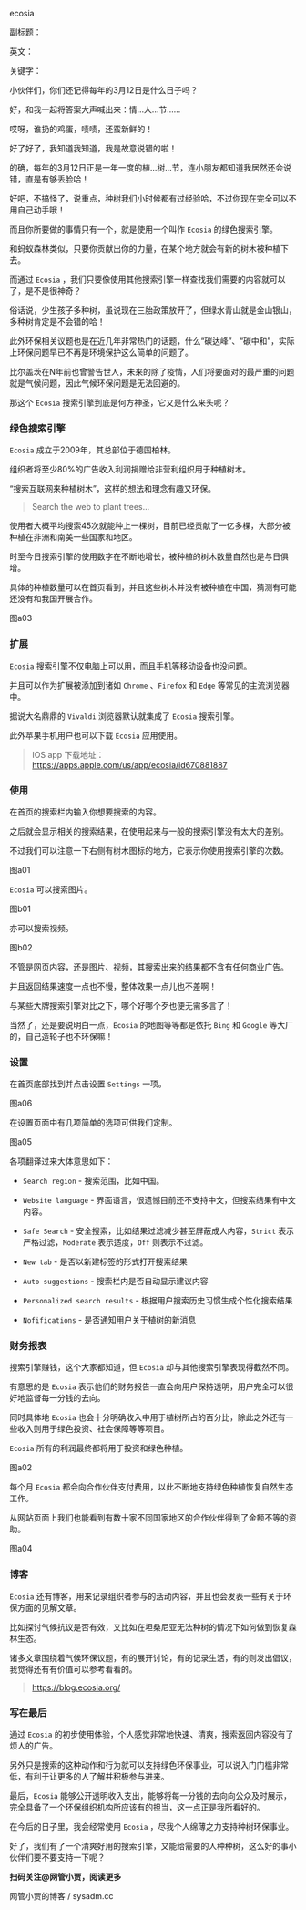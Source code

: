 ecosia

副标题：

英文：

关键字：



小伙伴们，你们还记得每年的3月12日是什么日子吗？

好，和我一起将答案大声喊出来：情...人...节......

哎呀，谁扔的鸡蛋，啧啧，还蛮新鲜的！

好了好了，我知道我知道，我是故意说错的啦！

的确，每年的3月12日正是一年一度的植...树...节，连小朋友都知道我居然还会说错，直是有够丢脸哈！



好吧，不搞怪了，说重点，种树我们小时候都有过经验哈，不过你现在完全可以不用自己动手哦！

而且你所要做的事情只有一个，就是使用一个叫作 `Ecosia` 的绿色搜索引擎。

和蚂蚁森林类似，只要你贡献出你的力量，在某个地方就会有新的树木被种植下去。

而通过 `Ecosia` ，我们只要像使用其他搜索引擎一样查找我们需要的内容就可以了，是不是很神奇？



俗话说，少生孩子多种树，虽说现在三胎政策放开了，但绿水青山就是金山银山，多种树肯定是不会错的哈！

此外环保相关议题也是在近几年非常热门的话题，什么“碳达峰”、“碳中和”，实际上环保问题早已不再是环境保护这么简单的问题了。

比尔盖茨在N年前也曾警告世人，未来的除了疫情，人们将要面对的最严重的问题就是气候问题，因此气候环保问题是无法回避的。

那这个 `Ecosia` 搜索引擎到底是何方神圣，它又是什么来头呢？



### 绿色搜索引擎

`Ecosia` 成立于2009年，其总部位于德国柏林。

组织者将至少80%的广告收入利润捐赠给非营利组织用于种植树木。

“搜索互联网来种植树木”，这样的想法和理念有趣又环保。

> Search the web to plant trees...



使用者大概平均搜索45次就能种上一棵树，目前已经贡献了一亿多棵，大部分被种植在非洲和南美一些国家和地区。

时至今日搜索引擎的使用数字在不断地增长，被种植的树木数量自然也是与日俱增。

具体的种植数量可以在首页看到，并且这些树木并没有被种植在中国，猜测有可能还没有和我国开展合作。

图a03



### 扩展

`Ecosia` 搜索引擎不仅电脑上可以用，而且手机等移动设备也没问题。

并且可以作为扩展被添加到诸如 `Chrome` 、`Firefox` 和 `Edge` 等常见的主流浏览器中。

据说大名鼎鼎的 `Vivaldi` 浏览器默认就集成了 `Ecosia` 搜索引擎。

此外苹果手机用户也可以下载 `Ecosia` 应用使用。

>  IOS app 下载地址：https://apps.apple.com/us/app/ecosia/id670881887



### 使用

在首页的搜索栏内输入你想要搜索的内容。

之后就会显示相关的搜索结果，在使用起来与一般的搜索引擎没有太大的差别。

不过我们可以注意一下右侧有树木图标的地方，它表示你使用搜索引擎的次数。

图a01



`Ecosia` 可以搜索图片。

图b01



亦可以搜索视频。

图b02



不管是网页内容，还是图片、视频，其搜索出来的结果都不含有任何商业广告。

并且返回结果速度一点也不慢，整体效果一点儿也不差啊！

与某些大牌搜索引擎对比之下，哪个好哪个歹也便无需多言了！

当然了，还是要说明白一点，`Ecosia` 的地图等等都是依托 `Bing` 和 `Google` 等大厂的，自己造轮子也不环保嘛！



### 设置

在首页底部找到并点击设置 `Settings` 一项。

图a06



在设置页面中有几项简单的选项可供我们定制。

图a05



各项翻译过来大体意思如下：

* `Search region` - 搜索范围，比如中国。
* `Website language` - 界面语言，很遗憾目前还不支持中文，但搜索结果有中文内容。
* `Safe Search` - 安全搜索，比如结果过滤减少甚至屏蔽成人内容，`Strict` 表示严格过滤，`Moderate` 表示适度，`Off` 则表示不过滤。



* `New tab` - 是否以新建标签的形式打开搜索结果
* `Auto suggestions` - 搜索栏内是否自动显示建议内容
* `Personalized search results` - 根据用户搜索历史习惯生成个性化搜索结果
* `Nofifications` - 是否通知用户关于植树的新消息





### 财务报表

搜索引擎赚钱，这个大家都知道，但 `Ecosia` 却与其他搜索引擎表现得截然不同。

有意思的是 `Ecosia` 表示他们的财务报告一直会向用户保持透明，用户完全可以很好地监督每一分钱的去向。

同时具体地 `Ecosia` 也会十分明确收入中用于植树所占的百分比，除此之外还有一些收入则用于绿色投资、社会保障等等项目。

`Ecosia` 所有的利润最终都将用于投资和绿色种植。

图a02



每个月 `Ecosia` 都会向合作伙伴支付费用，以此不断地支持绿色种植恢复自然生态工作。

从网站页面上我们也能看到有数十家不同国家地区的合作伙伴得到了金额不等的资助。

图a04





### 博客

`Ecosia` 还有博客，用来记录组织者参与的活动内容，并且也会发表一些有关于环保方面的见解文章。

比如探讨气候抗议是否有效，又比如在坦桑尼亚无法种树的情况下如何做到恢复森林生态。

诸多文章围绕着气候环保议题，有的展开讨论，有的记录生活，有的则发出倡议，我觉得还有有价值可以参考看看的。

> https://blog.ecosia.org/



### 写在最后

通过 `Ecosia` 的初步使用体验，个人感觉非常地快速、清爽，搜索返回内容没有了烦人的广告。

另外只是搜索的这种动作和行为就可以支持绿色环保事业，可以说入门门槛非常低，有利于让更多的人了解并积极参与进来。

最后，`Ecosia` 能够公开透明收入支出，能够将每一分钱的去向向公众及时展示，完全具备了一个环保组织机构所应该有的担当，这一点正是我所看好的。

在今后的日子里，我会经常使用 `Ecosia` ，尽我个人绵薄之力支持种树环保事业。

好了，我们有了一个清爽好用的搜索引擎，又能给需要的人种种树，这么好的事小伙伴们要不要支持一下呢？



**扫码关注@网管小贾，阅读更多**

网管小贾的博客 / sysadm.cc
